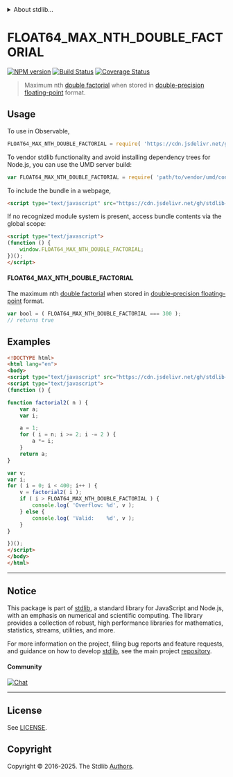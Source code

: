 <!--

@license Apache-2.0

Copyright (c) 2025 The Stdlib Authors.

Licensed under the Apache License, Version 2.0 (the "License");
you may not use this file except in compliance with the License.
You may obtain a copy of the License at

   http://www.apache.org/licenses/LICENSE-2.0

Unless required by applicable law or agreed to in writing, software
distributed under the License is distributed on an "AS IS" BASIS,
WITHOUT WARRANTIES OR CONDITIONS OF ANY KIND, either express or implied.
See the License for the specific language governing permissions and
limitations under the License.

-->


<details>
  <summary>
    About stdlib...
  </summary>
  <p>We believe in a future in which the web is a preferred environment for numerical computation. To help realize this future, we've built stdlib. stdlib is a standard library, with an emphasis on numerical and scientific computation, written in JavaScript (and C) for execution in browsers and in Node.js.</p>
  <p>The library is fully decomposable, being architected in such a way that you can swap out and mix and match APIs and functionality to cater to your exact preferences and use cases.</p>
  <p>When you use stdlib, you can be absolutely certain that you are using the most thorough, rigorous, well-written, studied, documented, tested, measured, and high-quality code out there.</p>
  <p>To join us in bringing numerical computing to the web, get started by checking us out on <a href="https://github.com/stdlib-js/stdlib">GitHub</a>, and please consider <a href="https://opencollective.com/stdlib">financially supporting stdlib</a>. We greatly appreciate your continued support!</p>
</details>

# FLOAT64_MAX_NTH_DOUBLE_FACTORIAL

[![NPM version][npm-image]][npm-url] [![Build Status][test-image]][test-url] [![Coverage Status][coverage-image]][coverage-url] <!-- [![dependencies][dependencies-image]][dependencies-url] -->

> Maximum nth [double factorial][double-factorial] when stored in [double-precision floating-point][ieee754] format.



<section class="usage">

## Usage

<!-- eslint-disable id-length -->

To use in Observable,

```javascript
FLOAT64_MAX_NTH_DOUBLE_FACTORIAL = require( 'https://cdn.jsdelivr.net/gh/stdlib-js/constants-float64-max-nth-double-factorial@umd/browser.js' )
```

To vendor stdlib functionality and avoid installing dependency trees for Node.js, you can use the UMD server build:

```javascript
var FLOAT64_MAX_NTH_DOUBLE_FACTORIAL = require( 'path/to/vendor/umd/constants-float64-max-nth-double-factorial/index.js' )
```

To include the bundle in a webpage,

```html
<script type="text/javascript" src="https://cdn.jsdelivr.net/gh/stdlib-js/constants-float64-max-nth-double-factorial@umd/browser.js"></script>
```

If no recognized module system is present, access bundle contents via the global scope:

```html
<script type="text/javascript">
(function () {
    window.FLOAT64_MAX_NTH_DOUBLE_FACTORIAL;
})();
</script>
```

#### FLOAT64_MAX_NTH_DOUBLE_FACTORIAL

The maximum nth [double factorial][double-factorial] when stored in [double-precision floating-point][ieee754] format.

<!-- eslint-disable id-length -->

```javascript
var bool = ( FLOAT64_MAX_NTH_DOUBLE_FACTORIAL === 300 );
// returns true
```

</section>

<!-- /.usage -->

<section class="examples">

## Examples

<!-- eslint-disable id-length -->

<!-- eslint no-undef: "error" -->

```html
<!DOCTYPE html>
<html lang="en">
<body>
<script type="text/javascript" src="https://cdn.jsdelivr.net/gh/stdlib-js/constants-float64-max-nth-double-factorial@umd/browser.js"></script>
<script type="text/javascript">
(function () {

function factorial2( n ) {
    var a;
    var i;

    a = 1;
    for ( i = n; i >= 2; i -= 2 ) {
        a *= i;
    }
    return a;
}

var v;
var i;
for ( i = 0; i < 400; i++ ) {
    v = factorial2( i );
    if ( i > FLOAT64_MAX_NTH_DOUBLE_FACTORIAL ) {
        console.log( 'Overflow: %d', v );
    } else {
        console.log( 'Valid:    %d', v );
    }
}

})();
</script>
</body>
</html>
```

</section>

<!-- /.examples -->

<!-- C interface documentation. -->



<!-- Section for related `stdlib` packages. Do not manually edit this section, as it is automatically populated. -->

<section class="related">

</section>

<!-- /.related -->

<!-- Section for all links. Make sure to keep an empty line after the `section` element and another before the `/section` close. -->


<section class="main-repo" >

* * *

## Notice

This package is part of [stdlib][stdlib], a standard library for JavaScript and Node.js, with an emphasis on numerical and scientific computing. The library provides a collection of robust, high performance libraries for mathematics, statistics, streams, utilities, and more.

For more information on the project, filing bug reports and feature requests, and guidance on how to develop [stdlib][stdlib], see the main project [repository][stdlib].

#### Community

[![Chat][chat-image]][chat-url]

---

## License

See [LICENSE][stdlib-license].


## Copyright

Copyright &copy; 2016-2025. The Stdlib [Authors][stdlib-authors].

</section>

<!-- /.stdlib -->

<!-- Section for all links. Make sure to keep an empty line after the `section` element and another before the `/section` close. -->

<section class="links">

[npm-image]: http://img.shields.io/npm/v/@stdlib/constants-float64-max-nth-double-factorial.svg
[npm-url]: https://npmjs.org/package/@stdlib/constants-float64-max-nth-double-factorial

[test-image]: https://github.com/stdlib-js/constants-float64-max-nth-double-factorial/actions/workflows/test.yml/badge.svg?branch=main
[test-url]: https://github.com/stdlib-js/constants-float64-max-nth-double-factorial/actions/workflows/test.yml?query=branch:main

[coverage-image]: https://img.shields.io/codecov/c/github/stdlib-js/constants-float64-max-nth-double-factorial/main.svg
[coverage-url]: https://codecov.io/github/stdlib-js/constants-float64-max-nth-double-factorial?branch=main

<!--

[dependencies-image]: https://img.shields.io/david/stdlib-js/constants-float64-max-nth-double-factorial.svg
[dependencies-url]: https://david-dm.org/stdlib-js/constants-float64-max-nth-double-factorial/main

-->

[chat-image]: https://img.shields.io/gitter/room/stdlib-js/stdlib.svg
[chat-url]: https://app.gitter.im/#/room/#stdlib-js_stdlib:gitter.im

[stdlib]: https://github.com/stdlib-js/stdlib

[stdlib-authors]: https://github.com/stdlib-js/stdlib/graphs/contributors

[umd]: https://github.com/umdjs/umd
[es-module]: https://developer.mozilla.org/en-US/docs/Web/JavaScript/Guide/Modules

[deno-url]: https://github.com/stdlib-js/constants-float64-max-nth-double-factorial/tree/deno
[deno-readme]: https://github.com/stdlib-js/constants-float64-max-nth-double-factorial/blob/deno/README.md
[umd-url]: https://github.com/stdlib-js/constants-float64-max-nth-double-factorial/tree/umd
[umd-readme]: https://github.com/stdlib-js/constants-float64-max-nth-double-factorial/blob/umd/README.md
[esm-url]: https://github.com/stdlib-js/constants-float64-max-nth-double-factorial/tree/esm
[esm-readme]: https://github.com/stdlib-js/constants-float64-max-nth-double-factorial/blob/esm/README.md
[branches-url]: https://github.com/stdlib-js/constants-float64-max-nth-double-factorial/blob/main/branches.md

[stdlib-license]: https://raw.githubusercontent.com/stdlib-js/constants-float64-max-nth-double-factorial/main/LICENSE

[double-factorial]: https://en.wikipedia.org/wiki/Double_factorial

[ieee754]: https://en.wikipedia.org/wiki/IEEE_754-1985

<!-- <related-links> -->

<!-- </related-links> -->

</section>

<!-- /.links -->
